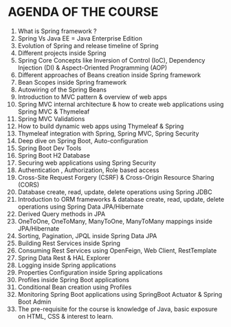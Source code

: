 # AGENDA OF THE COURSE
1. What is Spring framework ?
2. Spring Vs Java EE = Java Enterprise Edition
3. Evolution of Spring and release timeline of Spring
4. Different projects inside Spring
5. Spring Core Concepts like Inversion of Control (IoC), Dependency Injection (DI) & Aspect-Oriented Programming (AOP)
6. Different approaches of Beans creation inside Spring framework
7. Bean Scopes inside Spring framework
8. Autowiring of the Spring Beans
9. Introduction to MVC pattern & overview of web apps
10. Spring MVC internal architecture & how to create web applications using Spring MVC & Thymeleaf
11. Spring MVC Validations
12. How to build dynamic web apps using Thymeleaf & Spring
13. Thymeleaf integration with Spring, Spring MVC, Spring Security
14. Deep dive on Spring Boot, Auto-configuration
15. Spring Boot Dev Tools
16. Spring Boot H2 Database
17. Securing web applications using Spring Security
18. Authentication , Authorization, Role based access
19. Cross-Site Request Forgery (CSRF) & Cross-Origin Resource Sharing (CORS)
20. Database create, read, update, delete operations using Spring JDBC
21. Introduction to ORM frameworks & database create, read, update, delete operations using Spring Data JPA/Hibernate
22. Derived Query methods in JPA
23. OneToOne, OneToMany, ManyToOne, ManyToMany mappings inside JPA/Hibernate
24. Sorting, Pagination, JPQL inside Spring Data JPA
25. Building Rest Services inside Spring
26. Consuming Rest Services using OpenFeign, Web Client, RestTemplate
27. Spring Data Rest & HAL Explorer
28. Logging inside Spring applications
29. Properties Configuration inside Spring applications
30. Profiles inside Spring Boot applications
31. Conditional Bean creation using Profiles
32. Monitoring Spring Boot applications using SpringBoot Actuator & Spring Boot Admin
33. The pre-requisite for the course is knowledge of Java, basic exposure on HTML, CSS & interest to learn.
